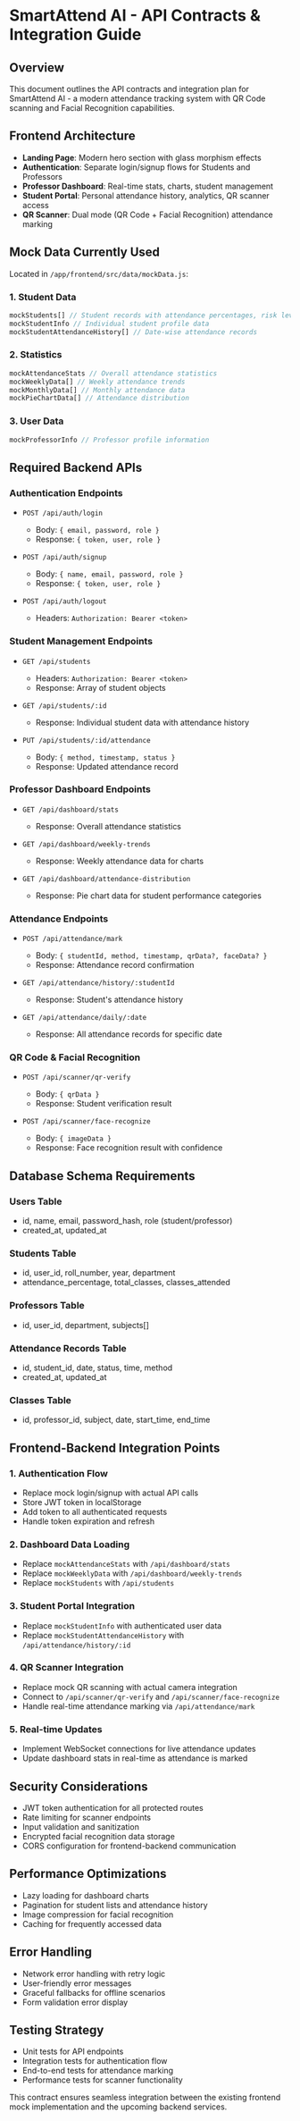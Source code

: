 # SmartAttend AI - API Contracts & Integration Guide

## Overview
This document outlines the API contracts and integration plan for SmartAttend AI - a modern attendance tracking system with QR Code scanning and Facial Recognition capabilities.

## Frontend Architecture
- **Landing Page**: Modern hero section with glass morphism effects
- **Authentication**: Separate login/signup flows for Students and Professors
- **Professor Dashboard**: Real-time stats, charts, student management
- **Student Portal**: Personal attendance history, analytics, QR scanner access
- **QR Scanner**: Dual mode (QR Code + Facial Recognition) attendance marking

## Mock Data Currently Used
Located in `/app/frontend/src/data/mockData.js`:

### 1. Student Data
```javascript
mockStudents[] // Student records with attendance percentages, risk levels
mockStudentInfo // Individual student profile data
mockStudentAttendanceHistory[] // Date-wise attendance records
```

### 2. Statistics
```javascript
mockAttendanceStats // Overall attendance statistics
mockWeeklyData[] // Weekly attendance trends
mockMonthlyData[] // Monthly attendance data
mockPieChartData[] // Attendance distribution
```

### 3. User Data
```javascript
mockProfessorInfo // Professor profile information
```

## Required Backend APIs

### Authentication Endpoints
- `POST /api/auth/login`
  - Body: `{ email, password, role }`
  - Response: `{ token, user, role }`

- `POST /api/auth/signup`
  - Body: `{ name, email, password, role }`
  - Response: `{ token, user, role }`

- `POST /api/auth/logout`
  - Headers: `Authorization: Bearer <token>`

### Student Management Endpoints
- `GET /api/students`
  - Headers: `Authorization: Bearer <token>`
  - Response: Array of student objects

- `GET /api/students/:id`
  - Response: Individual student data with attendance history

- `PUT /api/students/:id/attendance`
  - Body: `{ method, timestamp, status }`
  - Response: Updated attendance record

### Professor Dashboard Endpoints
- `GET /api/dashboard/stats`
  - Response: Overall attendance statistics
  
- `GET /api/dashboard/weekly-trends`
  - Response: Weekly attendance data for charts

- `GET /api/dashboard/attendance-distribution`
  - Response: Pie chart data for student performance categories

### Attendance Endpoints
- `POST /api/attendance/mark`
  - Body: `{ studentId, method, timestamp, qrData?, faceData? }`
  - Response: Attendance record confirmation

- `GET /api/attendance/history/:studentId`
  - Response: Student's attendance history

- `GET /api/attendance/daily/:date`
  - Response: All attendance records for specific date

### QR Code & Facial Recognition
- `POST /api/scanner/qr-verify`
  - Body: `{ qrData }`
  - Response: Student verification result

- `POST /api/scanner/face-recognize`
  - Body: `{ imageData }`
  - Response: Face recognition result with confidence

## Database Schema Requirements

### Users Table
- id, name, email, password_hash, role (student/professor)
- created_at, updated_at

### Students Table  
- id, user_id, roll_number, year, department
- attendance_percentage, total_classes, classes_attended

### Professors Table
- id, user_id, department, subjects[]

### Attendance Records Table
- id, student_id, date, status, time, method
- created_at, updated_at

### Classes Table
- id, professor_id, subject, date, start_time, end_time

## Frontend-Backend Integration Points

### 1. Authentication Flow
- Replace mock login/signup with actual API calls
- Store JWT token in localStorage
- Add token to all authenticated requests
- Handle token expiration and refresh

### 2. Dashboard Data Loading
- Replace `mockAttendanceStats` with `/api/dashboard/stats`
- Replace `mockWeeklyData` with `/api/dashboard/weekly-trends`
- Replace `mockStudents` with `/api/students`

### 3. Student Portal Integration
- Replace `mockStudentInfo` with authenticated user data
- Replace `mockStudentAttendanceHistory` with `/api/attendance/history/:id`

### 4. QR Scanner Integration
- Replace mock QR scanning with actual camera integration
- Connect to `/api/scanner/qr-verify` and `/api/scanner/face-recognize`
- Handle real-time attendance marking via `/api/attendance/mark`

### 5. Real-time Updates
- Implement WebSocket connections for live attendance updates
- Update dashboard stats in real-time as attendance is marked

## Security Considerations
- JWT token authentication for all protected routes
- Rate limiting for scanner endpoints
- Input validation and sanitization
- Encrypted facial recognition data storage
- CORS configuration for frontend-backend communication

## Performance Optimizations
- Lazy loading for dashboard charts
- Pagination for student lists and attendance history
- Image compression for facial recognition
- Caching for frequently accessed data

## Error Handling
- Network error handling with retry logic
- User-friendly error messages
- Graceful fallbacks for offline scenarios
- Form validation error display

## Testing Strategy
- Unit tests for API endpoints
- Integration tests for authentication flow
- End-to-end tests for attendance marking
- Performance tests for scanner functionality

This contract ensures seamless integration between the existing frontend mock implementation and the upcoming backend services.